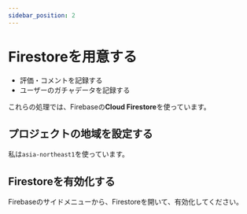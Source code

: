 ```yaml
---
sidebar_position: 2
---
```


# Firestoreを用意する

- 評価・コメントを記録する
- ユーザーのガチャデータを記録する

これらの処理では、Firebaseの**Cloud Firestore**を使っています。

## プロジェクトの地域を設定する

私は`asia-northeast1`を使っています。

## Firestoreを有効化する

Firebaseのサイドメニューから、Firestoreを開いて、有効化してください。
